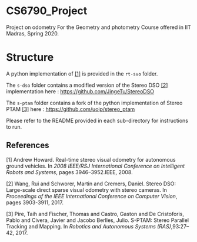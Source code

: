 # CS6790_Project
Project on odometry For the Geometry and photometry Course offered in IIT Madras, Spring 2020.


# Structure
A python implementation of [[1]](#1) is provided in the <code>rt-svo</code> folder. 

The <code>s-dso</code> folder contains a modified version of the Stereo DSO [[2]](#2) implementation here : https://github.com/JingeTu/StereoDSO

The <code>s-ptam</code> folder contains a fork of the python implementation of Stereo PTAM [[3]](#3) here : https://github.com/uoip/stereo_ptam

Please refer to the README provided in each sub-directory for instructions to run.

## References
<a id="1">[1]</a> 
Andrew Howard. 
Real-time stereo visual odometry for autonomous ground vehicles.
In *2008 IEEE/RSJ International Conference on Intelligent Robots and Systems*, pages 3946–3952.IEEE, 2008.

<a id="2">[2]</a>
Wang, Rui and Schworer, Martin and Cremers, Daniel. 
Stereo DSO: Large-scale direct sparse visual odometry with stereo cameras.
In *Proceedings of the IEEE International Conference on Computer Vision*, pages 3903-3911, 2017.

<a id="3">[3]</a>
Pire, Taih and Fischer, Thomas and Castro, Gaston and De Cristoforis, Pablo and Civera, Javier and Jacobo Berlles, Julio.
S-PTAM: Stereo Parallel Tracking and Mapping.
In *Robotics and Autonomous Systems (RAS)*,93:27–42, 2017.
